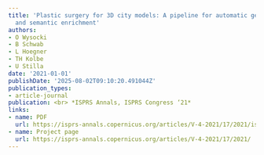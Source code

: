 ```yaml
---
title: 'Plastic surgery for 3D city models: A pipeline for automatic geometry refinement
  and semantic enrichment'
authors:
- O Wysocki
- B Schwab
- L Hoegner
- TH Kolbe
- U Stilla
date: '2021-01-01'
publishDate: '2025-08-02T09:10:20.491044Z'
publication_types:
- article-journal
publication: <br> *ISPRS Annals, ISPRS Congress ‘21*
links:
- name: PDF
  url: https://isprs-annals.copernicus.org/articles/V-4-2021/17/2021/isprs-annals-V-4-2021-17-2021.pdf
- name: Project page
  url: https://isprs-annals.copernicus.org/articles/V-4-2021/17/2021/
---
```

